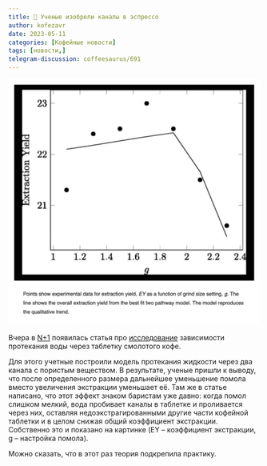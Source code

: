 ```yaml
---
title: 📰 Ученые изобрели каналы в эспрессо
author: kofezavr
date: 2023-05-11
categories: [Кофейные новости]
tags: [новости,]
telegram-discussion: coffeesaurus/691
--- 
```

![Ученые изобрели каналы в эспрессо](/assets/img/posts/23/05/channels.jpg)

Вчера в [N+1](https://nplus1.ru/news/2023/05/10/uneven-extraction) появилась статья про [исследование](https://pubs.aip.org/aip/pof/article/35/5/054110/2889071/Uneven-extraction-in-coffee-brewing) зависимости протекания воды через таблетку смолотого кофе. 

Для этого учетные построили модель протекания жидкости через два канала с пористым веществом. В результате, ученые пришли к выводу, что после определенного размера дальнейшее уменьшение помола вместо увеличения экстракции уменьшает её. Там же в статье написано, что этот эффект знаком баристам уже давно: когда помол слишком мелкий, вода пробивает каналы в таблетке и проливается через них, оставляя недоэкстрагированными другие части кофейной таблетки и в целом снижая общий коэффициент экстракции. Собственно это и показано на картинке (EY – коэффициент экстракции, g – настройка помола). 

Можно сказать, что в этот раз теория подкрепила практику.